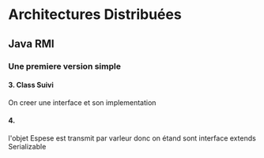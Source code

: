 # Architectures Distribuées
## Java RMI
###  Une premiere version simple

#### 3. Class Suivi
On creer une interface et son implementation 

#### 4. 
l'objet Espese est transmit par varleur donc on étand sont interface extends Serializable

